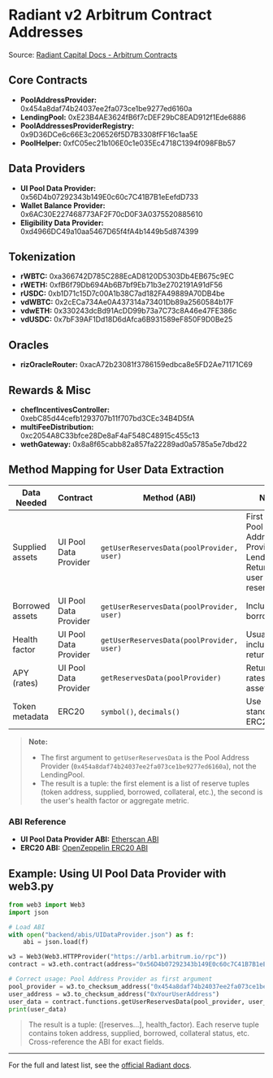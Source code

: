 # Radiant v2 Arbitrum Contract Addresses

Source: [Radiant Capital Docs - Arbitrum Contracts](https://docs.radiant.capital/radiant/contracts-and-security/arbitrum-contracts)

## Core Contracts
- **PoolAddressProvider:** 0x454a8daf74b24037ee2fa073ce1be9277ed6160a
- **LendingPool:** 0xE23B4AE3624fB6f7cDEF29bC8EAD912f1Ede6886
- **PoolAddressesProviderRegistry:** 0x9D36DCe6c66E3c206526f5D7B3308fFF16c1aa5E
- **PoolHelper:** 0xfC05ec21b106E0c1e035Ec4718C1394f098FBb57

## Data Providers
- **UI Pool Data Provider:** 0x56D4b07292343b149E0c60c7C41B7B1eEefdD733
- **Wallet Balance Provider:** 0x6AC30E227468773AF2F70cD0F3A0375520885610
- **Eligibility Data Provider:** 0xd4966DC49a10aa5467D65f4fA4b1449b5d874399

## Tokenization
- **rWBTC:** 0xa366742D785C288EcAD8120D5303Db4EB675c9EC
- **rWETH:** 0xfB6f79Db694Ab6B7bf9Eb71b3e2702191A91dF56
- **rUSDC:** 0xb1D71c15D7c00A1b38C7ad182FA49889A70DB4be
- **vdWBTC:** 0x2cECa734Ae0A437314a73401Db89a2560584b17F
- **vdwETH:** 0x330243dcBd91AcDD99b73a7C73c8A46e47FE386c
- **vdUSDC:** 0x7bF39AF1Dd18D6dAfca6B931589eF850F9D0Be25

## Oracles
- **rizOracleRouter:** 0xacA72b23081f3786159edbca8e5FD2Ae71171C69

## Rewards & Misc
- **chefIncentivesController:** 0xebC85d44cefb1293707b11f707bd3CEc34B4D5fA
- **multiFeeDistribution:** 0xc2054A8C33bfce28De8aF4aF548C48915c455c13
- **wethGateway:** 0x8a8f65cabb82a857fa22289ad0a5785a5e7dbd22

## Method Mapping for User Data Extraction

| Data Needed         | Contract                | Method (ABI)                        | Notes                                 |
|---------------------|------------------------|--------------------------------------|---------------------------------------|
| Supplied assets     | UI Pool Data Provider  | `getUserReservesData(poolProvider, user)`    | First arg is Pool Address Provider, not LendingPool. Returns all user reserves.             |
| Borrowed assets     | UI Pool Data Provider  | `getUserReservesData(poolProvider, user)`    | Includes borrow data                  |
| Health factor       | UI Pool Data Provider  | `getUserReservesData(poolProvider, user)`    | Usually included in return struct     |
| APY (rates)         | UI Pool Data Provider  | `getReservesData(poolProvider)`              | Returns rates for all assets          |
| Token metadata      | ERC20                  | `symbol()`, `decimals()`             | Use standard ERC20 ABI                |

> **Note:**
> - The first argument to `getUserReservesData` is the Pool Address Provider (`0x454a8daf74b24037ee2fa073ce1be9277ed6160a`), not the LendingPool.
> - The result is a tuple: the first element is a list of reserve tuples (token address, supplied, borrowed, collateral, etc.), the second is the user's health factor or aggregate metric.

### ABI Reference
- **UI Pool Data Provider ABI:** [Etherscan ABI](https://arbiscan.io/address/0x56D4b07292343b149E0c60c7C41B7B1eEefdD733#code)
- **ERC20 ABI:** [OpenZeppelin ERC20 ABI](https://github.com/OpenZeppelin/openzeppelin-contracts/blob/master/contracts/token/ERC20/ERC20.sol)

## Example: Using UI Pool Data Provider with web3.py

```python
from web3 import Web3
import json

# Load ABI
with open("backend/abis/UIDataProvider.json") as f:
    abi = json.load(f)

w3 = Web3(Web3.HTTPProvider("https://arb1.arbitrum.io/rpc"))
contract = w3.eth.contract(address="0x56D4b07292343b149E0c60c7C41B7B1eEefdD733", abi=abi)

# Correct usage: Pool Address Provider as first argument
pool_provider = w3.to_checksum_address("0x454a8daf74b24037ee2fa073ce1be9277ed6160a")
user_address = w3.to_checksum_address("0xYourUserAddress")
user_data = contract.functions.getUserReservesData(pool_provider, user_address).call()
print(user_data)
```

> The result is a tuple: ([reserves...], health_factor). Each reserve tuple contains token address, supplied, borrowed, collateral status, etc. Cross-reference the ABI for exact fields.

---

For the full and latest list, see the [official Radiant docs](https://docs.radiant.capital/radiant/contracts-and-security/arbitrum-contracts). 